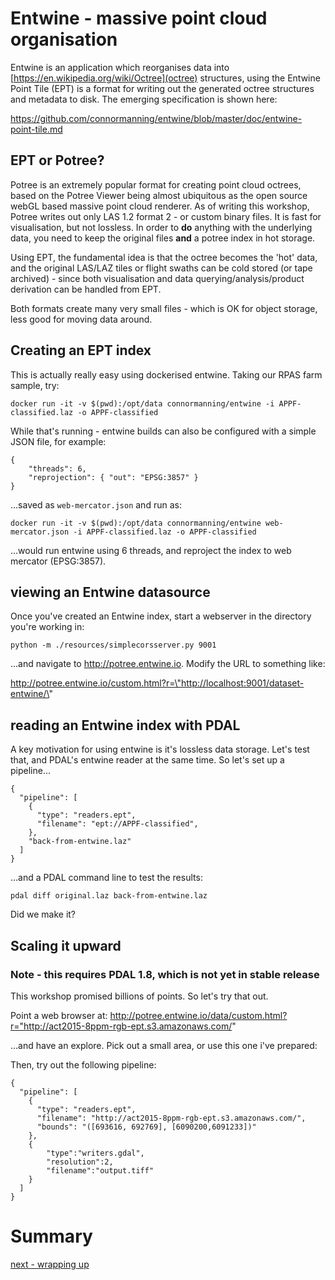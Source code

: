 # Entwine - massive point cloud organisation

Entwine is an application which reorganises data into [https://en.wikipedia.org/wiki/Octree](octree) structures, using the Entwine Point Tile (EPT) is a format for writing out the generated octree structures and metadata to disk. The emerging specification is shown here:

https://github.com/connormanning/entwine/blob/master/doc/entwine-point-tile.md


## EPT or Potree?

Potree is an extremely popular format for creating point cloud octrees, based on the Potree Viewer being almost ubiquitous as the open source webGL based massive point cloud renderer. As of writing this workshop, Potree writes out only LAS 1.2 format 2 - or custom binary files. It is fast for visualisation, but not lossless. In order to **do** anything with the underlying data, you need to keep the original files **and** a potree index in hot storage.

Using EPT, the fundamental idea is that the octree becomes the 'hot' data, and the original LAS/LAZ tiles or flight swaths can be cold stored (or tape archived) - since both visualisation and data querying/analysis/product derivation can be handled from EPT.

Both formats create many very small files - which is OK for object storage, less good for moving data around.

## Creating an EPT index

This is actually really easy using dockerised entwine. Taking our RPAS farm sample, try:

`docker run -it -v $(pwd):/opt/data connormanning/entwine -i APPF-classified.laz -o APPF-classified`

While that's running - entwine builds can also be configured with a simple JSON file, for example:

```
{
    "threads": 6,
    "reprojection": { "out": "EPSG:3857" }
}
```

...saved as `web-mercator.json` and run as:

`docker run -it -v $(pwd):/opt/data connormanning/entwine web-mercator.json -i APPF-classified.laz -o APPF-classified`

...would run entwine using 6 threads, and reproject the index to web mercator (EPSG:3857).



## viewing an Entwine datasource

Once you've created an Entwine index, start a webserver in the directory you're working in:

`python -m ./resources/simplecorsserver.py 9001`

...and navigate to http://potree.entwine.io. Modify the URL to something like:

http://potree.entwine.io/custom.html?r=\"http://localhost:9001/dataset-entwine/\"


## reading an Entwine index with PDAL

A key motivation for using entwine is it's lossless data storage. Let's test that, and PDAL's entwine reader at the same time. So let's set up a pipeline...

```
{
  "pipeline": [
    {
      "type": "readers.ept",
      "filename": "ept://APPF-classified",
    },
    "back-from-entwine.laz"
  ]
}

```

...and a PDAL command line to test the results:

`pdal diff original.laz back-from-entwine.laz`

Did we make it?

## Scaling it upward

### Note - this requires PDAL 1.8, which is not yet in stable release

This workshop promised billions of points. So let's try that out.

Point a web browser at: http://potree.entwine.io/data/custom.html?r="http://act2015-8ppm-rgb-ept.s3.amazonaws.com/"

...and have an explore. Pick out a small area, or use this one i've prepared:

Then, try out the following pipeline:
```
{
  "pipeline": [
    {
      "type": "readers.ept",
      "filename": "http://act2015-8ppm-rgb-ept.s3.amazonaws.com/",
      "bounds": "([693616, 692769], [6090200,6091233])"
    },
    {
        "type":"writers.gdal",
        "resolution":2,
        "filename":"output.tiff"
    }
  ]
}
```

# Summary


[next - wrapping up](6-fun-project.md)
